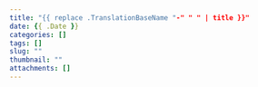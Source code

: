 ```yaml
---
title: "{{ replace .TranslationBaseName "-" " " | title }}"
date: {{ .Date }}
categories: []
tags: []
slug: ""
thumbnail: ""
attachments: []
---
```

